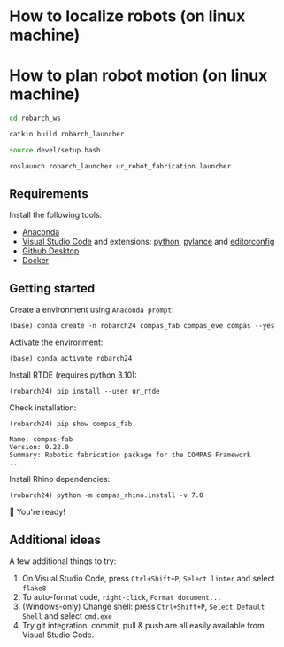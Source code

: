 # How to localize robots (on linux machine)




# How to plan robot motion (on linux machine)

```bash
cd robarch_ws
```
```bash
catkin build robarch_launcher
```
```bash
source devel/setup.bash
```
```bash
roslaunch robarch_launcher ur_robot_fabrication.launcher
```

## Requirements

Install the following tools:

- [Anaconda](https://www.anaconda.com/products/individual)
- [Visual Studio Code](https://code.visualstudio.com/) and extensions: [python](https://marketplace.visualstudio.com/items?itemName=ms-python.python), [pylance](https://marketplace.visualstudio.com/items?itemName=ms-python.vscode-pylance) and [editorconfig](https://marketplace.visualstudio.com/items?itemName=EditorConfig.EditorConfig)
- [Github Desktop](https://desktop.github.com/)
- [Docker](https://docs.docker.com)

## Getting started

Create a environment using `Anaconda prompt`:

    (base) conda create -n robarch24 compas_fab compas_eve compas --yes

Activate the environment:

    (base) conda activate robarch24

Install RTDE (requires python 3.10):

    (robarch24) pip install --user ur_rtde

Check installation:

    (robarch24) pip show compas_fab
    
    Name: compas-fab
    Version: 0.22.0
    Summary: Robotic fabrication package for the COMPAS Framework
    ...

Install Rhino dependencies:

    (robarch24) python -m compas_rhino.install -v 7.0

    
🚀 You're ready! 


## Additional ideas

A few additional things to try:

1. On Visual Studio Code, press `Ctrl+Shift+P`, `Select linter` and select `flake8`
1. To auto-format code, `right-click`, `Format document...`
1. (Windows-only) Change shell: press `Ctrl+Shift+P`, `Select Default Shell` and select `cmd.exe`
1. Try git integration: commit, pull & push are all easily available from Visual Studio Code.
